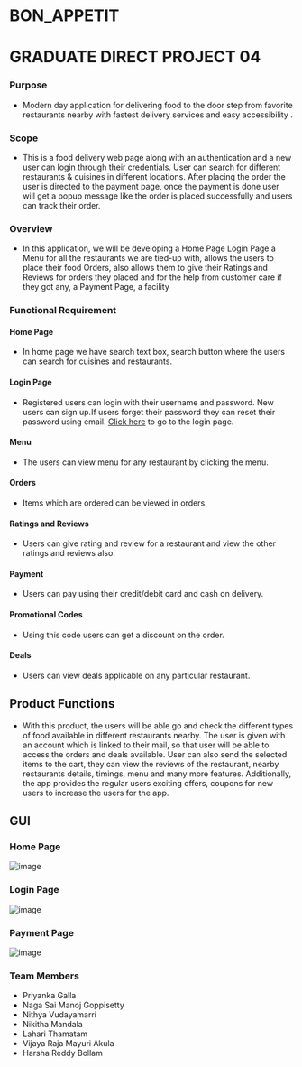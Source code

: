 # BON_APPETIT
# GRADUATE DIRECT PROJECT 04

### Purpose 
- Modern day application for delivering food to the door step from favorite restaurants nearby with fastest delivery services and easy accessibility .

### Scope
- This is a food delivery web page along with an authentication and a new user can login through their credentials. User can search for different restaurants & cuisines in different locations. After placing the order the user is directed to the payment page, once the payment is done user will get a popup message like the order is placed successfully and users can track their order.

### Overview
- In this application, we will be developing a Home Page Login Page a Menu for all the restaurants we are tied-up with, allows the users to place their food Orders, also allows them to give their Ratings and Reviews for orders they placed and for the help from customer care if they got any, a Payment Page, a facility 

### Functional Requirement

#### Home Page
- In home page we have search text box, search button where the users can search for cuisines and restaurants.
#### Login Page
- Registered users can login with their username and password. New users can sign up.If users forget their password they can reset their password using email.
[Click here](https://github.com/Manoj1028/bon_appetit/blob/master/mockup_imgs/Screenshot%20(81).png) to go to the login page.
#### Menu
- The users can view menu for any restaurant by clicking the menu.
#### Orders 
- Items which are ordered can be viewed in orders.
#### Ratings and Reviews
- Users can give rating and review for a restaurant and view the other ratings and reviews also.
#### Payment 
- Users can pay using their credit/debit card and cash on delivery.
#### Promotional Codes 
- Using this code users can get a discount on the order.
#### Deals
- Users can view deals applicable on any particular restaurant.


## Product Functions  
- With this product, the users will be able go and check the different types of food available in different restaurants nearby. The user is given with an account which is linked to their mail, so that user will be able to access the orders and deals available. User can also send the selected items to the cart, they can view the reviews of the restaurant, nearby restaurants details, timings, menu and many more features. Additionally, the app provides the regular users exciting offers, coupons for new users to increase the users for the app.


## GUI
### Home Page

![image](https://github.com/Manoj1028/bon_appetit/blob/master/mockup_imgs/Screenshot%20(80).png)

### Login Page

![image](https://github.com/Manoj1028/bon_appetit/blob/master/mockup_imgs/Screenshot%20(81).png)

### Payment Page
![image](https://github.com/Manoj1028/bon_appetit/blob/master/mockup_imgs/Screenshot%20(85).png)

### Team Members

-	Priyanka Galla
-	Naga Sai Manoj Goppisetty 
-	Nithya Vudayamarri
-	Nikitha Mandala
-	Lahari Thamatam
-	Vijaya Raja Mayuri Akula
-	Harsha Reddy Bollam



